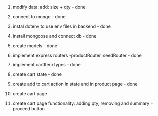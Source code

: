 1. modify data: add: size + qty - done
2. connect to mongo - done
3. instal dotenv to use env files in backend - done
4. install mongoose and connect db - done
5. create models - done

6. implement express routers -productRouter, seedRouter - done
7. implement cartItem types - done
8. create cart state - done
9. create add to cart action in state and in product page - done
10. create cart page
11. create cart page functionality: adding qty, removing and summary + proceed button
